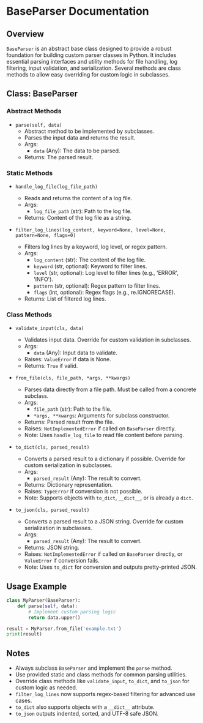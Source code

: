 # BaseParser Documentation

## Overview

`BaseParser` is an abstract base class designed to provide a robust foundation for building custom parser classes in Python. It includes essential parsing interfaces and utility methods for file handling, log filtering, input validation, and serialization. Several methods are class methods to allow easy overriding for custom logic in subclasses.

## Class: BaseParser

### Abstract Methods

- `parse(self, data)`
  - Abstract method to be implemented by subclasses.
  - Parses the input data and returns the result.
  - Args:
    - `data` (Any): The data to be parsed.
  - Returns: The parsed result.

### Static Methods

- `handle_log_file(log_file_path)`
  - Reads and returns the content of a log file.
  - Args:
    - `log_file_path` (str): Path to the log file.
  - Returns: Content of the log file as a string.

- `filter_log_lines(log_content, keyword=None, level=None, pattern=None, flags=0)`
  - Filters log lines by a keyword, log level, or regex pattern.
  - Args:
    - `log_content` (str): The content of the log file.
    - `keyword` (str, optional): Keyword to filter lines.
    - `level` (str, optional): Log level to filter lines (e.g., 'ERROR', 'INFO').
    - `pattern` (str, optional): Regex pattern to filter lines.
    - `flags` (int, optional): Regex flags (e.g., re.IGNORECASE).
  - Returns: List of filtered log lines.

### Class Methods

- `validate_input(cls, data)`
  - Validates input data. Override for custom validation in subclasses.
  - Args:
    - `data` (Any): Input data to validate.
  - Raises: `ValueError` if data is None.
  - Returns: `True` if valid.

- `from_file(cls, file_path, *args, **kwargs)`
  - Parses data directly from a file path. Must be called from a concrete subclass.
  - Args:
    - `file_path` (str): Path to the file.
    - `*args, **kwargs`: Arguments for subclass constructor.
  - Returns: Parsed result from the file.
  - Raises: `NotImplementedError` if called on `BaseParser` directly.
  - Note: Uses `handle_log_file` to read file content before parsing.

- `to_dict(cls, parsed_result)`
  - Converts a parsed result to a dictionary if possible. Override for custom serialization in subclasses.
  - Args:
    - `parsed_result` (Any): The result to convert.
  - Returns: Dictionary representation.
  - Raises: `TypeError` if conversion is not possible.
  - Note: Supports objects with `to_dict`, `__dict__`, or is already a `dict`.

- `to_json(cls, parsed_result)`
  - Converts a parsed result to a JSON string. Override for custom serialization in subclasses.
  - Args:
    - `parsed_result` (Any): The result to convert.
  - Returns: JSON string.
  - Raises: `NotImplementedError` if called on `BaseParser` directly, or `ValueError` if conversion fails.
  - Note: Uses `to_dict` for conversion and outputs pretty-printed JSON.

## Usage Example

```python
class MyParser(BaseParser):
    def parse(self, data):
        # Implement custom parsing logic
        return data.upper()

result = MyParser.from_file('example.txt')
print(result)
```

## Notes

- Always subclass `BaseParser` and implement the `parse` method.
- Use provided static and class methods for common parsing utilities.
- Override class methods like `validate_input`, `to_dict`, and `to_json` for custom logic as needed.
- `filter_log_lines` now supports regex-based filtering for advanced use cases.
- `to_dict` also supports objects with a `__dict__` attribute.
- `to_json` outputs indented, sorted, and UTF-8 safe JSON.
